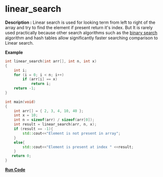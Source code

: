 # linear_search

**Description :** Linear search is used for looking term from left to right of the array and try to find the element if present 
return it's index. But It is rarely used practically because other search algorithms such as the 
[binary search](https://github.com/Bhupesh-V/30-seconds-of-cpp/blob/master/algorithm/binary_search.md)
algorithm and hash tables allow significantly faster searching comparison to Linear search. 

**Example**
```cpp
int linear_search(int arr[], int n, int x) 
{ 
    int i; 
    for (i = 0; i < n; i++) 
        if (arr[i] == x) 
            return i; 
    return -1; 
} 
  
int main(void) 
{ 
    int arr[] = { 2, 3, 4, 10, 40 }; 
    int x = 10; 
    int n = sizeof(arr) / sizeof(arr[0]); 
    int result = linear_search(arr, n, x); 
    if (result == -1){
        std::cout<<"Element is not present in array";
    }
    else{
        std::cout<<"Element is present at index " <<result;
    }
   return 0; 
} 
```
**[Run Code](https://rextester.com/RJXW10522)**
